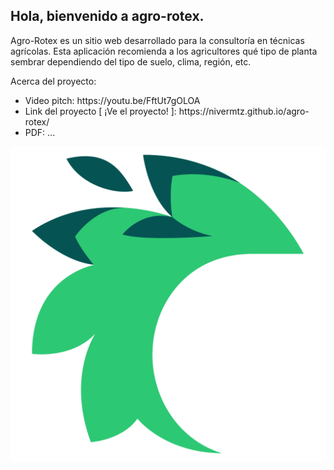 ## Hola, bienvenido a agro-rotex.

Agro-Rotex es un sitio web desarrollado para la consultoría en técnicas agrícolas. Esta aplicación recomienda a los agricultores qué tipo de planta sembrar dependiendo del tipo de suelo, clima, región, etc.

Acerca del proyecto: 
<ul>
  <li>Video pitch: https://youtu.be/FftUt7gOLOA</li>
  <li>Link del proyecto [ ¡Ve el proyecto! ]: https://nivermtz.github.io/agro-rotex/</li>
  <li>PDF: ...</li>
</ul>

![Logo Agro-Rotex](https://raw.githubusercontent.com/NiverMtz/agro-rotex/gh-pages/logo.png)
